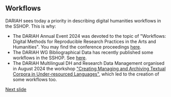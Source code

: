 ## Workflows

DARIAH sees today a priority in describing digital humanities workflows in the SSHOP. This is why:
- The DARIAH Annual Event 2024 was devoted to the topic of "Workflows: Digital Methods for Reproducible Research Practices in the Arts and Humanities". You may find the conference proceedings [here](https://zenodo.org/communities/dariahannualevent2024-workflows/).
- The DARIAH WG Bibliographical Data has recently published some workflows in the SSHOP. See [here](https://doi.org/10.5281/zenodo.12580109).  
- The DARIAH Multilingual DH and Research Data Management organised in August 2024 the workshop ["Creating Managing and Archiving Textual Corpora in Under-resourced Languages"](https://gitlab-ce.rrz.uni-hamburg.de/uahh-digitale-dienste/creating-managing-and-archiving-textual-corpora), which led to the creation of some workflows too.

[Next slide](07.md)
